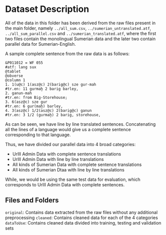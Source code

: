 # Dataset Description

All of the data in this folder has been derived from the raw files present in the main folder, namely ```../all_sum.csv```, ```../sumerian_untranslated.atf```,  ```../all_sum_parallel.csv``` and ```../sumerian_translated.atf```, where the first two files contain the monolingual Sumerian data and the later two contain parallel data for Sumerian-English.

A sample complete sentence from the raw data is as follows:

```
&P011012 = WF 055 
#atf: lang sux 
@tablet 
@obverse 
@column 1 
1. 1(u@c) 1(asz@c) 2(barig@c) sze gur-mah 
#tr.en: 11 gurmaḫ 2 barig barley,
2. ganun-mah 
#tr.en: from Big-Storehouse; 
3. 6(asz@c) sze gur 
#tr.en: 6 gur(maḫ) barley, 
4. 3(asz@c) 1/2(asz@c) 2(barig@c) ganun 
#tr.en: 3 1/2 (gurmaḫ) 2 barig, storehouse,
```

As can be seen, we have line by line translated sentences. Concatenating all the lines of a language would give us a complete sentence corresponding to that language.

Thus, we have divided our parallel data into 4 broad categories:
- UrIII Admin Data with complete sentence translations
- UrIII Admin Data with line by line translations
- All kinds of Sumerian Data with complete sentence translations
- All kinds of Sumerian Dtaa with line by line translations

While, we would be using the same test data for evaluation, which corresponds to UrIII Admin Data with complete sentences.

## Files and Folders

```original```: Contains data extracted from the raw files without any additional preprocessing
```cleaned```: Contains cleaned data for each of the 4 categories
```dataToUse```: Contains cleaned data divided into training, testing and validation sets
